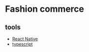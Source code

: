 # Fashion commerce

## tools

- [React Native](https://reactnative.dev/)
- [typescript](https://www.typescriptlang.org/)
